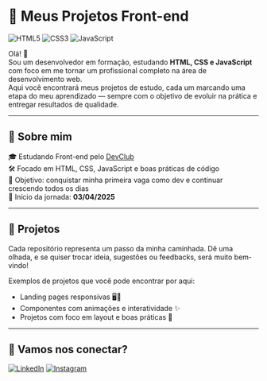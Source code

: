 # 🚀 Meus Projetos Front-end

![HTML5](https://img.shields.io/badge/HTML5-E34F26?style=for-the-badge&logo=html5&logoColor=white)
![CSS3](https://img.shields.io/badge/CSS3-1572B6?style=for-the-badge&logo=css3&logoColor=white)
![JavaScript](https://img.shields.io/badge/JavaScript-F7DF1E?style=for-the-badge&logo=javascript&logoColor=black)

Olá! 👋  
Sou um desenvolvedor em formação, estudando **HTML, CSS e JavaScript** com foco em me tornar um profissional completo na área de desenvolvimento web.  
Aqui você encontrará meus projetos de estudo, cada um marcando uma etapa do meu aprendizado — sempre com o objetivo de evoluir na prática e entregar resultados de qualidade.

---

## 🌱 Sobre mim

🎓 Estudando Front-end pelo [DevClub](https://aulas.devclub.com.br/m/home)  
🛠️ Focado em HTML, CSS, JavaScript e boas práticas de código  
🎯 Objetivo: conquistar minha primeira vaga como dev e continuar crescendo todos os dias  
📆 Início da jornada: **03/04/2025**

---

## 📁 Projetos

Cada repositório representa um passo da minha caminhada. Dê uma olhada, e se quiser trocar ideia, sugestões ou feedbacks, será muito bem-vindo!

Exemplos de projetos que você pode encontrar por aqui:

- Landing pages responsivas 🖥️📱  
- Componentes com animações e interatividade ✨  
- Projetos com foco em layout e boas práticas 📐  

---

## 🤝 Vamos nos conectar?

[![LinkedIn](https://img.shields.io/badge/-LinkedIn-0A66C2?style=for-the-badge&logo=linkedin&logoColor=white)]([https://www.linkedin.com/](https://www.linkedin.com/in/alexandre-bezerra-85b4b0172/))  
[![Instagram](https://img.shields.io/badge/-Instagram-E4405F?style=for-the-badge&logo=instagram&logoColor=white)]([https://www.instagram.com/](https://www.instagram.com/xanndb/?hl=pt-br))  

<!-- Atualize os links acima com os seus! -->

